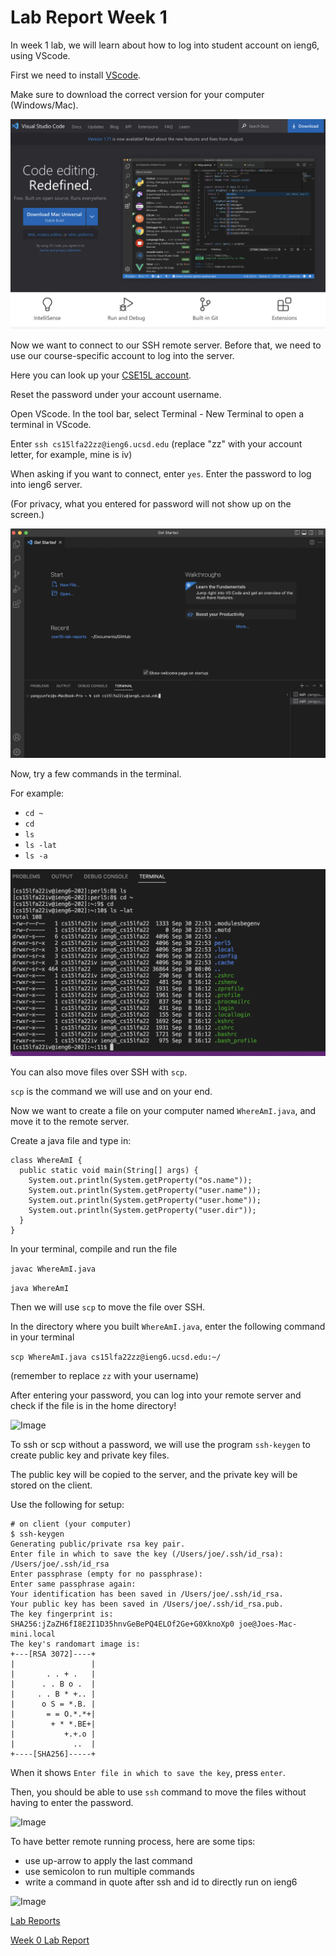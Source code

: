 # Lab Report Week 1

In week 1 lab, we will learn about how to log into student account on ieng6, using VScode.

First we need to install [VScode](http://code.visualstudio.com/).

Make sure to download the correct version for your computer (Windows/Mac).

![Image](./VScode%20download%20page.png)

Now we want to connect to our SSH remote server. Before that, we need to use our course-specific account to log into the server.

Here you can look up your [CSE15L account](https://sdacs.ucsd.edu/~icc/index.php).

Reset the password under your account username.

Open VScode. In the tool bar, select Terminal - New Terminal to open a terminal in VScode.

Enter ```ssh cs15lfa22zz@ieng6.ucsd.edu``` (replace "zz" with your account letter, for example, mine is iv)

When asking if you want to connect, enter ```yes```. Enter the password to log into ieng6 server.

(For privacy, what you entered for password will not show up on the screen.)

![Image](./VScode%20terminal.png)

Now, try a few commands in the terminal. 

For example:

* ```cd ~```
* ```cd```
* ```ls```
* ```ls -lat```
* ```ls -a```

![Image](./trying%20commands.png)

You can also move files over SSH with ```scp```.

```scp``` is the command we will use and on your end.

Now we want to create a file on your computer named ```WhereAmI.java```, and move it to the remote server.

Create a java file and type in:

```
class WhereAmI {
  public static void main(String[] args) {
    System.out.println(System.getProperty("os.name"));
    System.out.println(System.getProperty("user.name"));
    System.out.println(System.getProperty("user.home"));
    System.out.println(System.getProperty("user.dir"));
  }
}
```

In your terminal, compile and run the file

```javac WhereAmI.java```

```java WhereAmI```

Then we will use ```scp``` to move the file over SSH.

In the directory where you built ```WhereAmI.java```, enter the following command in your terminal

```scp WhereAmI.java cs15lfa22zz@ieng6.ucsd.edu:~/```

(remember to replace ```zz``` with your username)

After entering your password, you can log into your remote server and check if the file is in the home directory!

![Image](./scp2.png)

To ssh or scp without a password, we will use the program ```ssh-keygen``` to create public key and private key files.

The public key will be copied to the server, and the private key will be stored on the client.

Use the following for setup:

```
# on client (your computer)
$ ssh-keygen
Generating public/private rsa key pair.
Enter file in which to save the key (/Users/joe/.ssh/id_rsa): /Users/joe/.ssh/id_rsa
Enter passphrase (empty for no passphrase): 
Enter same passphrase again: 
Your identification has been saved in /Users/joe/.ssh/id_rsa.
Your public key has been saved in /Users/joe/.ssh/id_rsa.pub.
The key fingerprint is:
SHA256:jZaZH6fI8E2I1D35hnvGeBePQ4ELOf2Ge+G0XknoXp0 joe@Joes-Mac-mini.local
The key's randomart image is:
+---[RSA 3072]----+
|                 |
|       . . + .   |
|      . . B o .  |
|     . . B * +.. |
|      o S = *.B. |
|       = = O.*.*+|
|        + * *.BE+|
|           +.+.o |
|             ..  |
+----[SHA256]-----+
```

When it shows ```Enter file in which to save the key```, press ```enter```.

Then, you should be able to use ```ssh``` command to move the files without having to enter the password.

![Image](./ssh%20keys.png)

To have better remote running process, here are some tips:

* use up-arrow to apply the last command
* use semicolon to run multiple commands
* write a command in quote after ssh and id to directly run on ieng6

![Image](./better.png)

[Lab Reports](https://github.com/fergusyyang/cse15l-lab-reports)

[Week 0 Lab Report](https://github.com/fergusyyang/cse15l-lab-reports/blob/main/week-0-lab.md)
